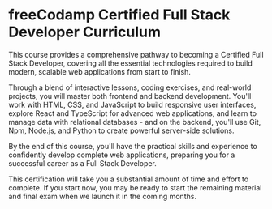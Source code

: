 # freeCodamp Certified Full Stack Developer Curriculum

This course provides a comprehensive pathway to becoming a Certified Full Stack Developer, covering all the essential technologies required to build modern, scalable web applications from start to finish.

Through a blend of interactive lessons, coding exercises, and real-world projects, you will master both frontend and backend development. You'll work with HTML, CSS, and JavaScript to build responsive user interfaces, explore React and TypeScript for advanced web applications, and learn to manage data with relational databases - and on the backend, you'll use Git, Npm, Node.js, and Python to create powerful server-side solutions.

By the end of this course, you'll have the practical skills and experience to confidently develop complete web applications, preparing you for a successful career as a Full Stack Developer.

This certification will take you a substantial amount of time and effort to complete. If you start now, you may be ready to start the remaining material and final exam when we launch it in the coming months.
